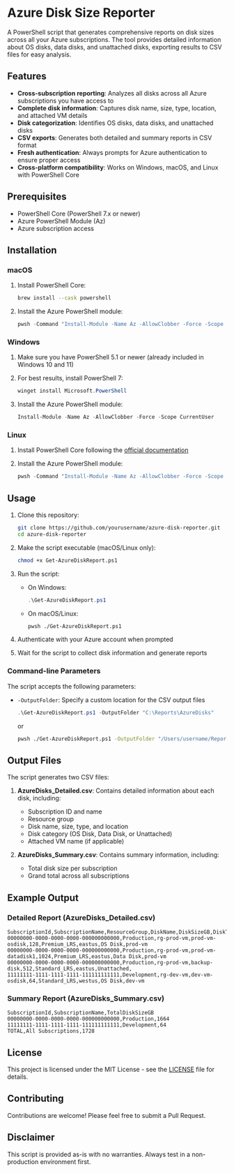 # Azure Disk Size Reporter

A PowerShell script that generates comprehensive reports on disk sizes across all your Azure subscriptions. The tool provides detailed information about OS disks, data disks, and unattached disks, exporting results to CSV files for easy analysis.

## Features

- **Cross-subscription reporting**: Analyzes all disks across all Azure subscriptions you have access to
- **Complete disk information**: Captures disk name, size, type, location, and attached VM details
- **Disk categorization**: Identifies OS disks, data disks, and unattached disks
- **CSV exports**: Generates both detailed and summary reports in CSV format
- **Fresh authentication**: Always prompts for Azure authentication to ensure proper access
- **Cross-platform compatibility**: Works on Windows, macOS, and Linux with PowerShell Core

## Prerequisites

- PowerShell Core (PowerShell 7.x or newer)
- Azure PowerShell Module (Az)
- Azure subscription access

## Installation

### macOS

1. Install PowerShell Core:
   ```bash
   brew install --cask powershell
   ```

2. Install the Azure PowerShell module:
   ```powershell
   pwsh -Command "Install-Module -Name Az -AllowClobber -Force -Scope CurrentUser"
   ```

### Windows

1. Make sure you have PowerShell 5.1 or newer (already included in Windows 10 and 11)
2. For best results, install PowerShell 7:
   ```powershell
   winget install Microsoft.PowerShell
   ```

3. Install the Azure PowerShell module:
   ```powershell
   Install-Module -Name Az -AllowClobber -Force -Scope CurrentUser
   ```

### Linux

1. Install PowerShell Core following the [official documentation](https://learn.microsoft.com/en-us/powershell/scripting/install/installing-powershell-on-linux)

2. Install the Azure PowerShell module:
   ```powershell
   pwsh -Command "Install-Module -Name Az -AllowClobber -Force -Scope CurrentUser"
   ```

## Usage

1. Clone this repository:
   ```bash
   git clone https://github.com/yourusername/azure-disk-reporter.git
   cd azure-disk-reporter
   ```

2. Make the script executable (macOS/Linux only):
   ```bash
   chmod +x Get-AzureDiskReport.ps1
   ```

3. Run the script:
   - On Windows:
     ```powershell
     .\Get-AzureDiskReport.ps1
     ```
   - On macOS/Linux:
     ```bash
     pwsh ./Get-AzureDiskReport.ps1
     ```

4. Authenticate with your Azure account when prompted

5. Wait for the script to collect disk information and generate reports

### Command-line Parameters

The script accepts the following parameters:

- `-OutputFolder`: Specify a custom location for the CSV output files
  ```powershell
  .\Get-AzureDiskReport.ps1 -OutputFolder "C:\Reports\AzureDisks"
  ```
  or
  ```bash
  pwsh ./Get-AzureDiskReport.ps1 -OutputFolder "/Users/username/Reports"
  ```

## Output Files

The script generates two CSV files:

1. **AzureDisks_Detailed.csv**: Contains detailed information about each disk, including:
   - Subscription ID and name
   - Resource group
   - Disk name, size, type, and location
   - Disk category (OS Disk, Data Disk, or Unattached)
   - Attached VM name (if applicable)

2. **AzureDisks_Summary.csv**: Contains summary information, including:
   - Total disk size per subscription
   - Grand total across all subscriptions

## Example Output

### Detailed Report (AzureDisks_Detailed.csv)
```
SubscriptionId,SubscriptionName,ResourceGroup,DiskName,DiskSizeGB,DiskType,Location,Category,AttachedVM
00000000-0000-0000-0000-000000000000,Production,rg-prod-vm,prod-vm-osdisk,128,Premium_LRS,eastus,OS Disk,prod-vm
00000000-0000-0000-0000-000000000000,Production,rg-prod-vm,prod-vm-datadisk1,1024,Premium_LRS,eastus,Data Disk,prod-vm
00000000-0000-0000-0000-000000000000,Production,rg-prod-vm,backup-disk,512,Standard_LRS,eastus,Unattached,
11111111-1111-1111-1111-111111111111,Development,rg-dev-vm,dev-vm-osdisk,64,Standard_LRS,westus,OS Disk,dev-vm
```

### Summary Report (AzureDisks_Summary.csv)
```
SubscriptionId,SubscriptionName,TotalDiskSizeGB
00000000-0000-0000-0000-000000000000,Production,1664
11111111-1111-1111-1111-111111111111,Development,64
TOTAL,All Subscriptions,1728
```

## License

This project is licensed under the MIT License - see the [LICENSE](LICENSE) file for details.

## Contributing

Contributions are welcome! Please feel free to submit a Pull Request.

## Disclaimer

This script is provided as-is with no warranties. Always test in a non-production environment first.
